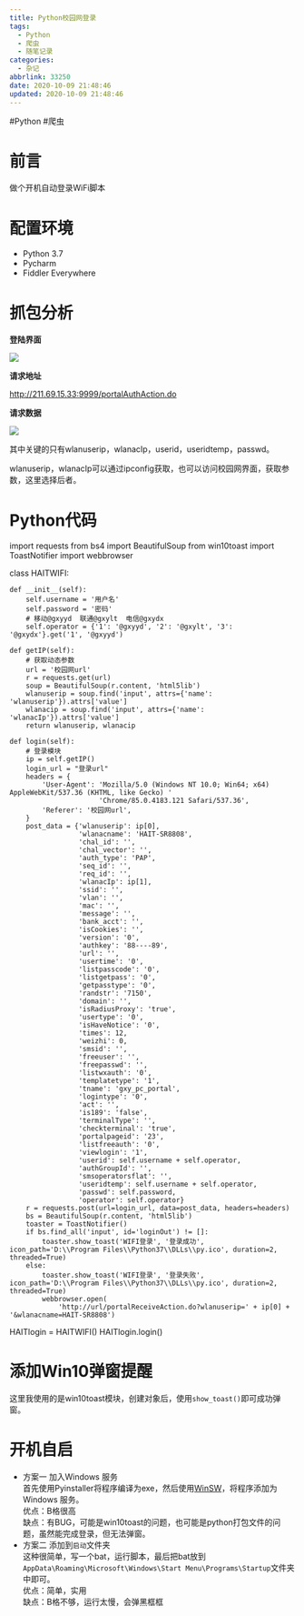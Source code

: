 ```yaml
---
title: Python校园网登录
tags:
  - Python
  - 爬虫
  - 随笔记录
categories:
  - 杂记
abbrlink: 33250
date: 2020-10-09 21:48:46
updated: 2020-10-09 21:48:46
---
```

#Python #爬虫
# 前言

  

做个开机自动登录WiFi脚本

  

# 配置环境

  

-   Python 3.7
-   Pycharm
-   Fiddler Everywhere

<!-- more -->

# 抓包分析

  

**登陆界面**

  

![](https://cdn.nlark.com/yuque/0/2020/png/2658344/1602160396411-a02cc83c-51c5-454c-b675-326a3a0b24bf.png)

  

**请求地址**

  

http://211.69.15.33:9999/portalAuthAction.do

  

**请求数据**

  

![](https://cdn.nlark.com/yuque/0/2020/png/2658344/1602160396415-a3c20c20-e56b-4e5b-ad92-d14bbbe31acc.png)

  

其中关键的只有wlanuserip，wlanacIp，userid，useridtemp，passwd。

  

wlanuserip，wlanacIp可以通过ipconfig获取，也可以访问校园网界面，获取参数，这里选择后者。

  

# Python代码

  

import requests
from bs4 import BeautifulSoup
from win10toast import ToastNotifier
import webbrowser


class HAITWIFI:

    def __init__(self):
        self.username = '用户名'
        self.password = '密码'
        # 移动@gxyyd  联通@gxylt  电信@gxydx
        self.operator = {'1': '@gxyyd', '2': '@gxylt', '3': '@gxydx'}.get('1', '@gxyyd')

    def getIP(self):
        # 获取动态参数
        url = '校园网url'
        r = requests.get(url)
        soup = BeautifulSoup(r.content, 'html5lib')
        wlanuserip = soup.find('input', attrs={'name': 'wlanuserip'}).attrs['value']
        wlanacip = soup.find('input', attrs={'name': 'wlanacIp'}).attrs['value']
        return wlanuserip, wlanacip

    def login(self):
        # 登录模块
        ip = self.getIP()
        login_url = "登录url"
        headers = {
            'User-Agent': 'Mozilla/5.0 (Windows NT 10.0; Win64; x64) AppleWebKit/537.36 (KHTML, like Gecko) '
                          'Chrome/85.0.4183.121 Safari/537.36',
            'Referer': '校园网url',
        }
        post_data = {'wlanuserip': ip[0],
                     'wlanacname': 'HAIT-SR8808',
                     'chal_id': '',
                     'chal_vector': '',
                     'auth_type': 'PAP',
                     'seq_id': '',
                     'req_id': '',
                     'wlanacIp': ip[1],
                     'ssid': '',
                     'vlan': '',
                     'mac': '',
                     'message': '',
                     'bank_acct': '',
                     'isCookies': '',
                     'version': '0',
                     'authkey': '88----89',
                     'url': '',
                     'usertime': '0',
                     'listpasscode': '0',
                     'listgetpass': '0',
                     'getpasstype': '0',
                     'randstr': '7150',
                     'domain': '',
                     'isRadiusProxy': 'true',
                     'usertype': '0',
                     'isHaveNotice': '0',
                     'times': 12,
                     'weizhi': 0,
                     'smsid': '',
                     'freeuser': '',
                     'freepasswd': '',
                     'listwxauth': '0',
                     'templatetype': '1',
                     'tname': 'gxy_pc_portal',
                     'logintype': '0',
                     'act': '',
                     'is189': 'false',
                     'terminalType': '',
                     'checkterminal': 'true',
                     'portalpageid': '23',
                     'listfreeauth': '0',
                     'viewlogin': '1',
                     'userid': self.username + self.operator,
                     'authGroupId': '',
                     'smsoperatorsflat': '',
                     'useridtemp': self.username + self.operator,
                     'passwd': self.password,
                     'operator': self.operator}
        r = requests.post(url=login_url, data=post_data, headers=headers)
        bs = BeautifulSoup(r.content, 'html5lib')
        toaster = ToastNotifier()
        if bs.find_all('input', id='loginOut') != []:
            toaster.show_toast('WIFI登录', '登录成功', icon_path='D:\\Program Files\\Python37\\DLLs\\py.ico', duration=2, threaded=True)
        else:
            toaster.show_toast('WIFI登录', '登录失败', icon_path='D:\\Program Files\\Python37\\DLLs\\py.ico', duration=2, threaded=True)
            webbrowser.open(
                'http://url/portalReceiveAction.do?wlanuserip=' + ip[0] + '&wlanacname=HAIT-SR8808')


HAITlogin = HAITWIFI()
HAITlogin.login()

  

# 添加Win10弹窗提醒

  

这里我使用的是win10toast模块，创建对象后，使用`show_toast()`即可成功弹窗。

  

# 开机自启

  

-   方案一 加入Windows 服务  
    首先使用Pyinstaller将程序编译为exe，然后使用[WinSW](https://github.com/winsw/winsw/releases)，将程序添加为Windows 服务。  
    优点：B格很高  
    缺点：有BUG，可能是win10toast的问题，也可能是python打包文件的问题，虽然能完成登录，但无法弹窗。
-   方案二 添加到`启动`文件夹  
    这种很简单，写一个bat，运行脚本，最后把bat放到`AppData\Roaming\Microsoft\Windows\Start Menu\Programs\Startup`文件夹中即可。  
    优点：简单，实用  
    缺点：B格不够，运行太慢，会弹黑框框
